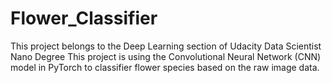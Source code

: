 # Flower_Classifier
This project belongs to the Deep Learning section of Udacity Data Scientist Nano Degree 
This project is using the Convolutional Neural Network (CNN) model in PyTorch to classifier flower species based on the raw image data.  

